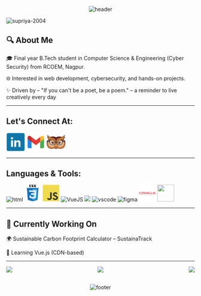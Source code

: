 <!-- Header -->
<p align="center">
<img src="https://capsule-render.vercel.app/api?type=waving&color=timeGradient&height=100&section=header&text=Meet%20Supriya!&fontSize=60&animation=fadeIn" alt="header"></p>
<p align="left"> <img src="https://komarev.com/ghpvc/?username=supriya-2004&label=Profile%20views&color=0e75b6&style=flat" alt="supriya-2004" /> </p>

<!--Summary | portfolio link-->
<h2>🔍 About Me </h2>

🎓 Final year B.Tech student in Computer Science & Engineering (Cyber Security) from RCOEM, Nagpur.

🌐 Interested in web development, cybersecurity, and hands-on projects.

✨ Driven by – "If you can't be a poet, be a poem." – a reminder to live creatively every day

---

<!-- Heading | Connect --> 
<h2> Let's Connect At:</h2>
<a href="https://www.linkedin.com/in/supriyapas284/"><img height="50" src="images/linkedin2.png"/></a>
<a href="mailto:pashinesupriya@gmail.com" target="_blank"><img height="50" src="images/gmail.png"/></a>
<a href="https://codolio.com/profile/supriya-2004"><img height="50" src="images/codolio.png"/></a>

---

<!--languages and tools-->
<h2>Languages & Tools:</h2>
<p align=left>
<img src="https://cdn.jsdelivr.net/gh/devicons/devicon/icons/html5/html5-original.svg" alt="html" width="45" height="45"/>
<img src="https://raw.githubusercontent.com/devicons/devicon/master/icons/css3/css3-original-wordmark.svg" alt="css3" width="45" height="45" />
<img src="https://raw.githubusercontent.com/devicons/devicon/master/icons/javascript/javascript-original.svg" alt="javascript" width="45" height="45" />
<img src="https://cdn.jsdelivr.net/gh/devicons/devicon/icons/vuejs/vuejs-original-wordmark.svg" alt="VueJS" width="45" height="45"/>
<img src="https://www.vectorlogo.zone/logos/java/java-vertical.svg" width="40"/>
<!--tools-->
<img src="https://cdn.jsdelivr.net/gh/devicons/devicon/icons/vscode/vscode-original.svg" alt="vscode" width="45" height="45"/>
<img src="https://cdn.jsdelivr.net/gh/devicons/devicon/icons/figma/figma-original.svg" alt="figma" width="45" height="45"/>
<img src="https://raw.githubusercontent.com/devicons/devicon/master/icons/oracle/oracle-original.svg" alt="oracle sql" width="45" height="45" />
<img src="https://cdn.jsdelivr.net/gh/devicons/devicon/icons/amazonwebservices/amazonwebservices-plain-wordmark.svg" width="45" height="45"/>
</p>

---

<!-- Currently working on-->
<h2> 📌 Currently Working On </h2>

🌍 Sustainable Carbon Footprint Calculator – SustainaTrack
  
🌱 Learning Vue.js (CDN-based)

---

<!--badges streaks-->
<div style="display: flex; justify-content: space-between; align-items: center;">
  <img src="https://github-readme-stats.vercel.app/api?username=supriya-2004&theme=vue-dark&show_icons=true&hide_border=false&count_private=true" />
  <img src="https://github-readme-streak-stats.herokuapp.com/?user=supriya-2004&theme=vue-dark&hide_border=false" />
  <img src="https://github-readme-stats.vercel.app/api/top-langs/?username=supriya-2004&theme=vue-dark&show_icons=true&hide_border=false&layout=compact" />
  <!-- <img src="https://github-profile-trophy.vercel.app/?username=supriya-2004&title=Commit,Repositories,PullRequest,Followers&theme=darkhub" alt="GitHub Trophies"> -->

</div>
<br>



<!--Beyond Tech-->


<!-- Footer -->
<p align="center">
<img src="https://capsule-render.vercel.app/api?type=waving&color=timeGradient&height=100&section=footer&text=Nice%20to%20meet%20you!&fontSize=40" alt="footer"></p>
